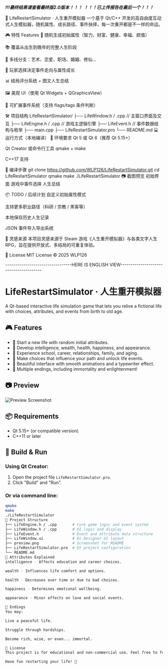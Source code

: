 ***!!!最终结果请查看最终版2.0版本！！！***
***！！！已上传报告在最后一个！！！***

🧬 LifeRestartSimulator · 人生重开模拟器
一个基于 Qt/C++ 开发的高自由度互动式人生模拟器，随机属性、成长路径、事件抉择，每一次重开都是不一样的命运。

🎮 特性 Features
🌱 随机生成初始属性（智力、财富、健康、幸福、颜值）

📚 覆盖从出生到晚年的完整人生阶段

🧠 多线分支：艺术、恋爱、职场、婚姻、修仙...

🧭 玩家选择决定事件走向与属性成长

📊 结局评分系统 + 图文人生总结

🖼️ 美观 UI（使用 Qt Widgets + QGraphicsView）

🔮 可扩展事件系统（支持 flags/tags 条件判断）

🛠️ 项目结构
LifeRestartSimulator/
├── LifeWindow.h / .cpp     // 主窗口界面及交互
├── LifeEngine.h / .cpp     // 游戏主逻辑引擎
├── LifeEvent.h             // 事件数据结构与枚举
├── main.cpp
├── LifeRestartSimulator.pro
└── README.md
💻 运行方式（本地编译）
🔧 环境要求
Qt 5 或 Qt 6（推荐 Qt 5.15+）

Qt Creator 或命令行工具 qmake + make

C++17 支持

🧪 编译步骤
git clone https://github.com/WLP126/LifeRestartSimulator.git
cd LifeRestartSimulator
qmake
make
./LifeRestartSimulator
📷 截图预览
初始界面	游戏中事件选择	人生总结

📦 TODO / 后续计划
 自定义初始属性模式

 支持更多职业路径（科研 / 宗教 / 黑客等）

 本地保存历史人生记录

 JSON 事件导入导出系统

🧠 灵感来源
本项目灵感来源于 Steam 游戏《人生重开模拟器》与各类文字人生 RPG，旨在提供开放式、多结局的可重复体验。

📄 License
MIT License © 2025 WLP126

---------------------------------HERE IS ENGLISH VIEW---------------------------------------

# LifeRestartSimulator · 人生重开模拟器

A Qt-based interactive life simulation game that lets you relive a fictional life with choices, attributes, and events from birth to old age.

## 🎮 Features

- 🌱 Start a new life with random initial attributes.
- 🧠 Develop intelligence, wealth, health, happiness, and appearance.
- 🏫 Experience school, career, relationships, family, and aging.
- 🔄 Make choices that influence your path and unlock life events.
- 🎨 Beautiful interface with smooth animations and a typewriter effect.
- 🧘 Multiple endings, including immortality and enlightenment!

## 📷 Preview

![Preview Screenshot](preview.png)

## 📦 Requirements

- Qt 5.15+ (or compatible version)
- C++11 or later

## 🚀 Build & Run

### Using Qt Creator:
1. Open the project file `LifeRestartSimulator.pro`.
2. Click "Build" and "Run".

### Or via command line:
```bash
qmake
make
./LifeRestartSimulator
📁 Project Structure
├── LifeEngine.h / .cpp       # Core game logic and event system
├── LifeWindow.h / .cpp       # UI logic and display
├── LifeEvent.h               # Event and attribute data structure
├── LifeWindow.ui             # Qt Designer UI layout
├── preview.png               # Screenshot for README
├── LifeRestartSimulator.pro  # Qt project configuration
└── README.md
🧠 Attributes Explained
intelligence - Affects education and career choices.

wealth - Influences life comfort and options.

health - Decreases over time or due to bad choices.

happiness - Determines emotional wellbeing.

appearance - Minor effects on love and social events.

🎯 Endings
You may:

Live a peaceful life.

Struggle through hardships.

Become rich, wise, or even... immortal.

📜 License
This project is for educational and non-commercial use. Feel free to fork and build your own version!

Have fun restarting your life! 🌟
